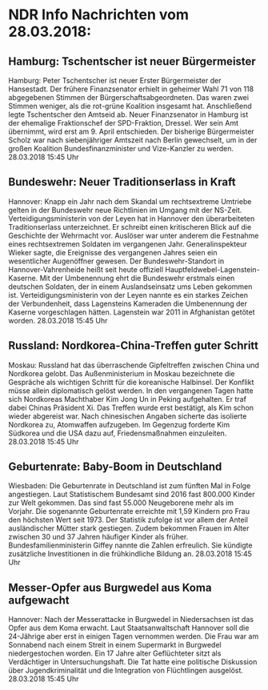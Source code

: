 # NDR Info Nachrichten vom 28.03.2018:


## Hamburg: Tschentscher ist neuer Bürgermeister
Hamburg:	Peter Tschentscher ist neuer Erster Bürgermeister der Hansestadt. Der frühere Finanzsenator erhielt in geheimer Wahl 71 von 118 abgegebenen Stimmen der Bürgerschaftsabgeordneten. Das waren zwei Stimmen weniger, als die rot-grüne Koalition insgesamt hat. Anschließend legte Tschentscher den Amtseid ab. Neuer Finanzsenator in Hamburg ist der ehemalige Fraktionschef der SPD-Fraktion, Dressel. Wer sein Amt übernimmt, wird erst am 9. April entschieden. Der bisherige Bürgermeister Scholz war nach siebenjähriger Amtszeit nach Berlin gewechselt, um in der großen Koalition Bundesfinanzminister und Vize-Kanzler zu werden. 28.03.2018 15:45 Uhr 

## Bundeswehr: Neuer Traditionserlass in Kraft
Hannover:	Knapp ein Jahr nach dem Skandal um rechtsextreme Umtriebe gelten in der Bundeswehr neue Richtlinien im Umgang mit der NS-Zeit. Verteidigungsministerin von der Leyen hat in Hannover den überarbeiteten Traditionserlass unterzeichnet. Er schreibt einen kritischeren Blick auf die Geschichte der Wehrmacht vor. Auslöser war unter anderem die Festnahme eines rechtsextremen Soldaten im vergangenen Jahr. Generalinspekteur Wieker sagte, die Ereignisse des vergangenen Jahres seien ein wesentlicher Augenöffner gewesen. Der Bundeswehr-Standort in Hannover-Vahrenheide heißt seit heute offiziell Hauptfeldwebel-Lagenstein-Kaserne. Mit der Umbenennung ehrt die Bundeswehr erstmals einen deutschen Soldaten, der in einem Auslandseinsatz ums Leben gekommen ist. Verteidigungsministerin von der Leyen nannte es ein starkes Zeichen der Verbundenheit, dass Lagensteins Kameraden die Umbenennung der Kaserne vorgeschlagen hätten. Lagenstein war 2011 in Afghanistan getötet worden. 28.03.2018 15:45 Uhr 

## Russland: Nordkorea-China-Treffen guter Schritt
Moskau:	Russland hat das überraschende Gipfeltreffen zwischen China und Nordkorea gelobt. Das Außenministerium in Moskau bezeichnete die Gespräche als wichtigen Schritt für die koreanische Halbinsel. Der Konflikt müsse allein diplomatisch gelöst werden. In den vergangenen Tagen hatte sich Nordkoreas Machthaber Kim Jong Un in Peking aufgehalten. Er traf dabei Chinas Präsident Xi. Das Treffen wurde erst bestätigt, als Kim schon wieder abgereist war. Nach chinesischen Angaben sicherte das isolierte Nordkorea zu, Atomwaffen aufzugeben. Im Gegenzug forderte Kim Südkorea und die USA dazu auf, Friedensmaßnahmen einzuleiten. 28.03.2018 15:45 Uhr 

## Geburtenrate: Baby-Boom in Deutschland
Wiesbaden:	Die Geburtenrate in Deutschland ist zum fünften Mal in Folge angestiegen. Laut Statistischem Bundesamt sind 2016 fast 800.000 Kinder zur Welt gekommen. Das sind fast 55.000 Neugeborene mehr als im Vorjahr. Die sogenannte Geburtenrate erreichte mit 1,59 Kindern pro Frau den höchsten Wert seit 1973. Der Statistik zufolge ist vor allem der Anteil ausländischer Mütter stark gestiegen. Zudem bekommen Frauen im Alter zwischen 30 und 37 Jahren häufiger Kinder als früher. Bundesfamilienministerin Giffey nannte die Zahlen erfreulich. Sie kündigte zusätzliche Investitionen in die frühkindliche Bildung an. 28.03.2018 15:45 Uhr 

## Messer-Opfer aus Burgwedel aus Koma aufgewacht
Hannover: Nach der Messerattacke in Burgwedel in Niedersachsen ist das Opfer aus dem Koma erwacht. Laut Staatsanwaltschaft Hannover soll die 24-Jährige aber erst in einigen Tagen vernommen werden. Die Frau war am Sonnabend nach einem Streit in einem Supermarkt in Burgwedel niedergestochen worden. Ein 17 Jahre alter Geflüchteter sitzt als Verdächtiger in Untersuchungshaft. Die Tat hatte eine politische Diskussion über Jugendkriminalität und die Integration von Flüchtlingen ausgelöst. 28.03.2018 15:45 Uhr 
